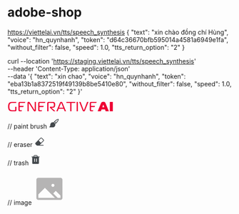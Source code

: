 # adobe-shop

https://viettelai.vn/tts/speech_synthesis
{
    "text": "xin chào đồng chí Hùng",
    "voice": "hn_quynhanh",
    "token": "d64c36670bfb595014a4581a6949e1fa",
    "without_filter": false,
    "speed": 1.0,
    "tts_return_option": "2"
}


curl --location 'https://staging.viettelai.vn/tts/speech_synthesis' \
--header 'Content-Type: application/json' \
--data '{
    "text": "xin chao",
    "voice": "hn_quynhanh",
    "token": "eba13b1a8372519f49139b8be5410e80",
    "without_filter": false,
    "speed": 1.0,
    "tts_return_option": "2"
}'


<svg width="238" height="23" viewBox="0 0 238 23" fill="none" xmlns="http://www.w3.org/2000/svg">
<path fill-rule="evenodd" clip-rule="evenodd" d="M20.1 19.27V12.04H17.31V18.31C17.31 18.83 17.21 19.2 17.01 19.42C16.81 19.62 16.45 19.72 15.93 19.72H10.62C8.25998 19.72 6.60998 19.08 5.66998 17.8C4.72998 16.52 4.25998 14.42 4.25998 11.5C4.25998 8.56001 4.74998 6.46001 5.72998 5.20001C6.70998 3.92001 8.47998 3.28001 11.04 3.28001H19.62V1.00001H10.11C8.36998 1.00001 6.89998 1.27001 5.69998 1.81001C4.51998 2.33001 3.61998 3.09001 2.99998 4.09001C2.39998 5.09001 1.96998 6.18001 1.70998 7.36001C1.46998 8.54001 1.34998 9.92001 1.34998 11.5C1.34998 13.08 1.46998 14.46 1.70998 15.64C1.94998 16.82 2.36998 17.91 2.96998 18.91C3.56998 19.91 4.42998 20.68 5.54998 21.22C6.68998 21.74 8.07998 22 9.71998 22H17.34C19.18 22 20.1 21.09 20.1 19.27ZM24.5953 19.03C24.5953 21.01 25.5753 22 27.5353 22H40.6453V20.983L40.5 22H31.5L32.4229 19.72H28.7653C28.2053 19.72 27.8353 19.62 27.6553 19.42C27.4753 19.2 27.3853 18.82 27.3853 18.28V12.4H35.3857L36.3086 10.12H27.3853V4.69001C27.3853 4.15001 27.4753 3.78001 27.6553 3.58001C27.8353 3.38001 28.2053 3.28001 28.7653 3.28001H39.0771L40 1.00001H27.5353C26.5753 1.00001 25.8453 1.23001 25.3453 1.69001C24.8453 2.13001 24.5953 2.89001 24.5953 3.97001V19.03ZM63.7683 19.6V1.00001H61.0383V18.25C61.0383 18.59 60.9183 18.76 60.6783 18.76C60.5183 18.76 60.3283 18.59 60.1083 18.25L50.1183 2.29001C49.4783 1.27001 48.5783 0.76001 47.4183 0.76001C46.7183 0.76001 46.1083 0.96001 45.5883 1.36001C45.0883 1.74001 44.8383 2.37001 44.8383 3.25001V22H47.5683V4.84001C47.5683 4.44001 47.7083 4.24001 47.9883 4.24001C48.1883 4.24001 48.3883 4.41001 48.5883 4.75001L58.4883 20.59C58.8683 21.21 59.2683 21.64 59.6883 21.88C60.1283 22.12 60.6483 22.24 61.2483 22.24C62.0283 22.24 62.6383 22.02 63.0783 21.58C63.5383 21.12 63.7683 20.46 63.7683 19.6ZM68.8605 19.03C68.8605 21.01 69.8405 22 71.8005 22H84.9105L76.5 22L77.4229 19.72H73.0305C72.4705 19.72 72.1005 19.62 71.9205 19.42C71.7405 19.2 71.6505 18.82 71.6505 18.28V12.4H80.3857L81.3086 10.12H71.6505V4.69001C71.6505 4.15001 71.7405 3.78001 71.9205 3.58001C72.1005 3.38001 72.4705 3.28001 73.0305 3.28001H84.0771L84.7905 1.51754V1.00001H71.8005C70.8405 1.00001 70.1105 1.23001 69.6105 1.69001C69.1105 2.13001 68.8605 2.89001 68.8605 3.97001V19.03ZM89.1035 4.18001V22H91.8935V4.72001C91.8935 4.18001 92.0135 3.81001 92.2535 3.61001C92.4935 3.39001 92.8735 3.28001 93.3935 3.28001H100.863C102.183 3.28001 103.053 3.60001 103.473 4.24001C103.893 4.88001 104.103 5.92001 104.103 7.36001C104.103 8.86001 103.923 9.97001 103.563 10.69C103.223 11.41 102.473 11.77 101.313 11.77H96.1835C95.3435 11.77 94.9235 12.12 94.9235 12.82V13.3C94.9235 13.7 95.1835 14.14 95.7035 14.62L103.743 22H107.463L98.8535 14.2V14.05H102.243C103.963 14.05 105.183 13.48 105.903 12.34C106.643 11.18 107.013 9.52001 107.013 7.36001C107.013 5.28001 106.623 3.70001 105.843 2.62001C105.063 1.54001 103.753 1.00001 101.913 1.00001H92.1935C90.1335 1.00001 89.1035 2.06001 89.1035 4.18001ZM117.537 3.07001L109.557 22H112.497L114.837 16.3H125.967L128.337 22H131.277L123.327 3.07001C123.007 2.29001 122.617 1.71001 122.157 1.33001C121.717 0.95001 121.137 0.76001 120.417 0.76001C119.677 0.76001 119.097 0.95001 118.677 1.33001C118.257 1.69001 117.877 2.27001 117.537 3.07001ZM115.677 14.02L119.697 4.39001C119.717 4.35001 119.747 4.28001 119.787 4.18001C119.827 4.08001 119.857 4.00001 119.877 3.94001C119.897 3.88001 119.927 3.81001 119.967 3.73001C120.027 3.65001 120.077 3.59001 120.117 3.55001C120.157 3.49001 120.197 3.45001 120.237 3.43001C120.297 3.39001 120.357 3.37001 120.417 3.37001C120.617 3.37001 120.867 3.71001 121.167 4.39001L125.127 14.02H115.677ZM140.67 22H143.46V3.28001H151.95V1.00001H132.18V3.28001H140.67V22ZM155.106 22H157.896V1.00001H155.106V22ZM170.726 19.06L163.916 1.00001H160.856L168.596 20.41C169.056 21.63 169.926 22.24 171.206 22.24C172.446 22.24 173.316 21.63 173.816 20.41L181.586 1.00001H178.526L171.686 19.06C171.546 19.36 171.386 19.51 171.206 19.51C170.986 19.51 170.826 19.36 170.726 19.06ZM184.547 19.03C184.547 21.01 185.527 22 187.487 22H200.597V21.7607L200.5 22H191.5L192.423 19.72H188.717C188.157 19.72 187.787 19.62 187.607 19.42C187.427 19.2 187.337 18.82 187.337 18.28V12.4H195.386L196.309 10.12H187.337V4.69001C187.337 4.15001 187.427 3.78001 187.607 3.58001C187.787 3.38001 188.157 3.28001 188.717 3.28001H199.077L200 1.00001H187.487C186.527 1.00001 185.797 1.23001 185.297 1.69001C184.797 2.13001 184.547 2.89001 184.547 3.97001V19.03ZM210.01 3.31001L202.24 22H209.38L211.03 17.68H218.59L220.24 22H227.38L219.61 3.31001C219.17 2.25001 218.56 1.56001 217.78 1.24001C217.02 0.920009 216.03 0.76001 214.81 0.76001C213.31 0.76001 212.23 0.970009 211.57 1.39001C210.91 1.79001 210.39 2.43001 210.01 3.31001ZM212.65 12.88L214.54 7.57001L214.81 7.12001C214.83 7.12001 214.85 7.14001 214.87 7.18001C214.91 7.20001 214.93 7.24001 214.93 7.30001C214.95 7.34001 214.97 7.39001 214.99 7.45001C215.03 7.51001 215.06 7.55001 215.08 7.57001L216.97 12.88H212.65ZM229.475 22H236.255V1.00001H229.475V22Z" fill="#EE0033"/>
</svg>



// paint brush
<svg width="24" height="24" viewBox="0 0 24 24" fill="none" xmlns="http://www.w3.org/2000/svg">
<path d="M21.7498 3C21.7498 2.80109 21.6708 2.61032 21.5302 2.46967C21.3895 2.32902 21.1987 2.25 20.9998 2.25C16.8673 2.25 12.627 6.91031 10.272 9.99656C9.43096 9.73898 8.54122 9.68224 7.67425 9.83089C6.80728 9.97954 5.98726 10.3294 5.28004 10.8525C4.57283 11.3755 3.99814 12.0571 3.60213 12.8426C3.20612 13.628 2.99983 14.4954 2.99984 15.375C2.99984 18.27 1.16796 19.5684 1.08077 19.6284C0.947733 19.7183 0.847027 19.8484 0.793465 19.9998C0.739904 20.1511 0.736313 20.3156 0.783221 20.4692C0.830129 20.6227 0.92506 20.7571 1.05406 20.8527C1.18305 20.9482 1.3393 20.9999 1.49984 21H8.62484C9.50446 21 10.3718 20.7937 11.1573 20.3977C11.9427 20.0017 12.6243 19.427 13.1474 18.7198C13.6704 18.0126 14.0203 17.1926 14.169 16.3256C14.3176 15.4586 14.2609 14.5689 14.0033 13.7278C17.0905 11.3728 21.7498 7.1325 21.7498 3ZM11.6642 10.6453C11.9855 10.2291 12.3008 9.83687 12.6101 9.46875C13.3674 9.98035 14.0195 10.6324 14.5311 11.3897C14.1623 11.6984 13.7701 12.0138 13.3545 12.3356C12.9175 11.6586 12.3413 11.0824 11.6642 10.6453ZM15.6673 10.3941C15.1011 9.59512 14.4038 8.89778 13.6048 8.33156C16.5842 5.09438 18.8314 4.11281 20.158 3.84C19.8908 5.1675 18.9045 7.41469 15.6673 10.3941Z" fill="#44494D"/>
</svg>

// eraser
<svg width="24" height="24" viewBox="0 0 24 24" fill="none" xmlns="http://www.w3.org/2000/svg">
<path d="M21.0935 7.53752L17.2123 3.65627C16.7903 3.23435 16.2181 2.99731 15.6213 2.99731C15.0246 2.99731 14.4524 3.23435 14.0304 3.65627L2.90603 14.7806C2.4841 15.2026 2.24707 15.7749 2.24707 16.3716C2.24707 16.9683 2.4841 17.5406 2.90603 17.9625L5.72415 20.7806C5.79408 20.8505 5.87712 20.9058 5.96851 20.9435C6.05989 20.9811 6.15782 21.0003 6.25665 21H20.2498C20.4487 21 20.6395 20.921 20.7801 20.7804C20.9208 20.6397 20.9998 20.4489 20.9998 20.25C20.9998 20.0511 20.9208 19.8603 20.7801 19.7197C20.6395 19.579 20.4487 19.5 20.2498 19.5H12.3092L21.0935 10.7194C21.5155 10.2974 21.7525 9.72517 21.7525 9.12846C21.7525 8.53175 21.5155 7.95947 21.0935 7.53752ZM20.0313 9.65627L14.9998 14.6897L10.0601 9.75002L15.0935 4.7194C15.1632 4.64966 15.2459 4.59435 15.3369 4.5566C15.428 4.51886 15.5256 4.49943 15.6242 4.49943C15.7227 4.49943 15.8203 4.51886 15.9114 4.5566C16.0024 4.59435 16.0851 4.64966 16.1548 4.7194L20.0342 8.59877C20.1747 8.73941 20.2536 8.9301 20.2536 9.12893C20.2536 9.32775 20.1747 9.51845 20.0342 9.65908L20.0313 9.65627Z" fill="#44494D"/>
</svg>

// trash
<svg width="24" height="24" viewBox="0 0 24 24" fill="none" xmlns="http://www.w3.org/2000/svg">
<path d="M20.25 4.5H16.5V3.75C16.5 3.15326 16.2629 2.58097 15.841 2.15901C15.419 1.73705 14.8467 1.5 14.25 1.5H9.75C9.15326 1.5 8.58097 1.73705 8.15901 2.15901C7.73705 2.58097 7.5 3.15326 7.5 3.75V4.5H3.75C3.55109 4.5 3.36032 4.57902 3.21967 4.71967C3.07902 4.86032 3 5.05109 3 5.25C3 5.44891 3.07902 5.63968 3.21967 5.78033C3.36032 5.92098 3.55109 6 3.75 6H4.5V19.5C4.5 19.8978 4.65804 20.2794 4.93934 20.5607C5.22064 20.842 5.60218 21 6 21H18C18.3978 21 18.7794 20.842 19.0607 20.5607C19.342 20.2794 19.5 19.8978 19.5 19.5V6H20.25C20.4489 6 20.6397 5.92098 20.7803 5.78033C20.921 5.63968 21 5.44891 21 5.25C21 5.05109 20.921 4.86032 20.7803 4.71967C20.6397 4.57902 20.4489 4.5 20.25 4.5ZM10.5 15.75C10.5 15.9489 10.421 16.1397 10.2803 16.2803C10.1397 16.421 9.94891 16.5 9.75 16.5C9.55109 16.5 9.36032 16.421 9.21967 16.2803C9.07902 16.1397 9 15.9489 9 15.75V9.75C9 9.55109 9.07902 9.36032 9.21967 9.21967C9.36032 9.07902 9.55109 9 9.75 9C9.94891 9 10.1397 9.07902 10.2803 9.21967C10.421 9.36032 10.5 9.55109 10.5 9.75V15.75ZM15 15.75C15 15.9489 14.921 16.1397 14.7803 16.2803C14.6397 16.421 14.4489 16.5 14.25 16.5C14.0511 16.5 13.8603 16.421 13.7197 16.2803C13.579 16.1397 13.5 15.9489 13.5 15.75V9.75C13.5 9.55109 13.579 9.36032 13.7197 9.21967C13.8603 9.07902 14.0511 9 14.25 9C14.4489 9 14.6397 9.07902 14.7803 9.21967C14.921 9.36032 15 9.55109 15 9.75V15.75ZM15 4.5H9V3.75C9 3.55109 9.07902 3.36032 9.21967 3.21967C9.36032 3.07902 9.55109 3 9.75 3H14.25C14.4489 3 14.6397 3.07902 14.7803 3.21967C14.921 3.36032 15 3.55109 15 3.75V4.5Z" fill="#44494D"/>
</svg>

// image
<svg width="72" height="72" viewBox="0 0 72 72" fill="none" xmlns="http://www.w3.org/2000/svg">
<path d="M60.75 11.25H11.25C10.0565 11.25 8.91193 11.7241 8.06802 12.568C7.22411 13.4119 6.75 14.5565 6.75 15.75V56.25C6.75 57.4435 7.22411 58.5881 8.06802 59.432C8.91193 60.2759 10.0565 60.75 11.25 60.75H60.75C61.9435 60.75 63.0881 60.2759 63.932 59.432C64.7759 58.5881 65.25 57.4435 65.25 56.25V15.75C65.25 14.5565 64.7759 13.4119 63.932 12.568C63.0881 11.7241 61.9435 11.25 60.75 11.25ZM43.875 24.75C44.5425 24.75 45.195 24.9479 45.75 25.3188C46.3051 25.6896 46.7376 26.2167 46.9931 26.8334C47.2485 27.4501 47.3154 28.1287 47.1852 28.7834C47.0549 29.4381 46.7335 30.0395 46.2615 30.5115C45.7895 30.9835 45.1881 31.3049 44.5334 31.4352C43.8787 31.5654 43.2001 31.4985 42.5834 31.2431C41.9667 30.9876 41.4396 30.5551 41.0688 30C40.6979 29.445 40.5 28.7925 40.5 28.125C40.5 27.2299 40.8556 26.3714 41.4885 25.7385C42.1215 25.1056 42.9799 24.75 43.875 24.75ZM11.25 56.25V48.375L25.875 33.75L48.375 56.25H11.25ZM60.75 56.25H54.7397L44.6147 46.125L50.2397 40.5L60.75 51.0131V56.25Z" fill="#B5B4B4"/>
</svg>